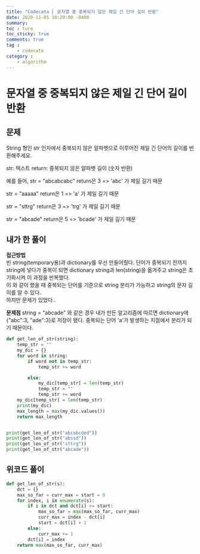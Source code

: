 ```yaml
---
title: "Codecata ⎜ 문자열 중 중복되지 않은 제일 긴 단어 길이 반환"
date: 2020-11-05 10:29:00 -0400
summary: 
toc : ture
toc_sticky: true
comments: true
tag : 
    - codecata
category : 
    - algorithm
---
```


# 문자열 중 중복되지 않은 제일 긴 단어 길이 반환

## 문제
String 형인 str 인자에서 중복되지 않은 알파벳으로 이루어진 제일 긴 단어의 길이를 반환해주세요.

str: 텍스트
return: 중복되지 않은 알파벳 길이 (숫자 반환)

예를 들어,
str = "abcabcabc"
return은 3
=> 'abc' 가 제일 길기 때문

str = "aaaaa"
return은 1
=> 'a' 가 제일 길기 때문

str = "sttrg"
return은 3
=> 'trg' 가 제일 길기 때문

str = "abcade"
return은 5
=> 'bcade' 가 제일 길기 때문

## 내가 한 풀이

**접근방법**  
빈 string(temporary용)과 dictionary를 우선 만들어줬다.
단어가 중복되기 전까지 string에 넣다가 중복이 되면 dictionary string과 len(string)을 옮겨주고 string은 초기화시켜 이 과정을 반복했다.  
이 와 같이 했을 때 중복되는 단어를 기준으로 string 분리가 가능하고 string의 문자 길이를 알 수 있다.  
하지만 문제가 있었다..

**문제점**
string = "abcade" 와 같은 경우 내가 만든 알고리즘에 따르면 dictionary에 {"abc":3, "ade":3}로 저장이 됐다. 중복되는 단어 'a'가 발생하는 지점에서 분리가 되기 때문이다.



```python
def get_len_of_str(string):
    temp_str = ""
    my_dic = {}
    for word in string:
        if word not in temp_str:
            temp_str += word

        else:
            my_dic[temp_str] = len(temp_str)
            temp_str = ""
            temp_str += word
    my_dic[temp_str] = len(temp_str)
    print(my_dic)
    max_length = max(my_dic.values())
    return max_length


print(get_len_of_str("abcabcded"))
print(get_len_of_str("abssd"))
print(get_len_of_str("sttrg"))
print(get_len_of_str("abcade"))
```


## 위코드 풀이

```python
def get_len_of_str(s):
	dct = {}
	max_so_far = curr_max = start = 0
	for index, i in enumerate(s):
		if i in dct and dct[i] >= start:
			max_so_far = max(max_so_far, curr_max)
			curr_max = index - dct[i]
			start = dct[i] + 1
		else:
			curr_max += 1
		dct[i] = index
	return max(max_so_far, curr_max)
```